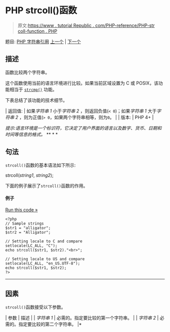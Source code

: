 # PHP strcoll()函数

> 原文:[https://www . tutorial Republic . com/PHP-reference/PHP-str coll-function . PHP](https://www.tutorialrepublic.com/php-reference/php-strcoll-function.php)

题目: [PHP 字符串引用](php-string-functions.php) [上一个](php-strcmp-function.php) | [下一个](php-strcspn-function.php)

## 描述

函数比较两个字符串。

这个函数使用当前的语言环境进行比较。如果当前区域设置为 C 或 POSIX，该功能相当于 [`strcmp()`](php-strcmp-function.php) 功能。

下表总结了该功能的技术细节。

| 返回值: | 如果*字符串 1* 小于*字符串 2* ，则返回负值(`< 0`)；如果*字符串 1* 大于*字符串 2* ，则为正值(`> 0`，如果两个字符串相等，则为`0`。 |
| 版本: | PHP 4+ |

 *提示:语言环境是一个标识符，它决定了用户界面的语言以及数字、货币、日期和时间等信息的格式。*  ** * *

## 句法

`strcoll()`函数的基本语法如下所示:

strcoll(*string1*, *string2*);

下面的例子展示了`strcoll()`函数的作用。

#### 例子

[Run this code »](javascript:void(0); "Disabled")

```
<?php
// Sample strings
$str1 = "alligator";
$str2 = "Alligator";

// Setting locale to C and compare
setlocale(LC_ALL, "C");
echo strcoll($str1, $str2)."<br>";

// Setting locale to US and compare
setlocale(LC_ALL, "en_US.UTF-8");
echo strcoll($str1, $str2);
?>
```

* * *

## 因素

`strcoll()`函数接受以下参数。

| 参数 | 描述 |
| *字符串 1* | 必需的。指定要比较的第一个字符串。 |
| *字符串 2* | 必需的。指定要比较的第二个字符串。 |*